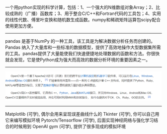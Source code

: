 一个用python实现的科学计算，包括：1、一个强大的N维数组对象Array；2、比较成熟的（广播）函数库；3、用于整合C/C++和Fortran代码的工具包；4、实用的线性代数、傅里叶变换和随机数生成函数。numpy和稀疏矩阵运算包scipy配合使用更加方便。
___
pandas 是基于NumPy 的一种工具，该工具是为解决数据分析任务而创建的。Pandas 纳入了大量库和一些标准的数据模型，提供了高效地操作大型数据集所需的工具。pandas提供了大量能使我们快速便捷地处理数据的函数和方法。你很快就会发现，它是使Python成为强大而高效的数据分析环境的重要因素之一。
___
![15a7fa9ddc4e123ec429b6ee6e30897b.png](../_resources/15a7fa9ddc4e123ec429b6ee6e30897b.png)
___
Matplotlib (可学), 偶尔会用来呈现误差曲线什么的
Tkinter (可学), 你可以自己用它来编写模拟环境
Pytorch/Tensorflow (可学), 后面实现神经网络与强化学习结合的时候用到
OpenAI gym (可学), 提供了很多现成的模拟环境